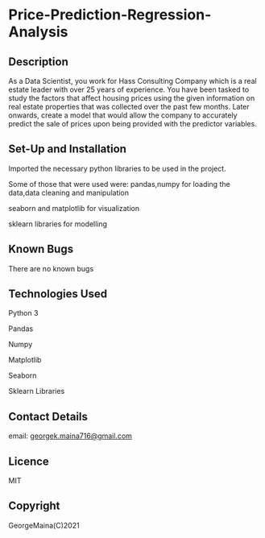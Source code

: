 # Price-Prediction-Regression-Analysis

## Description
As a Data Scientist, you work for Hass Consulting Company which is a real estate leader with over 25 years of experience. You have been tasked to study the factors that affect housing prices using the given information on real estate properties that was collected over the past few months. Later onwards, create a model that would allow the company to accurately predict the sale of prices upon being provided with the predictor variables.

## Set-Up and Installation
Imported the necessary python libraries to be used in the project.

Some of those that were used were: pandas,numpy for loading the data,data cleaning and manipulation

seaborn and matplotlib for visualization

sklearn libraries for modelling

## Known Bugs

There are no known bugs

## Technologies Used

Python 3

Pandas

Numpy

Matplotlib

Seaborn

Sklearn Libraries


## Contact Details

email: georgek.maina716@gmail.com

## Licence

MIT

## Copyright

GeorgeMaina(C)2021
